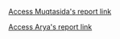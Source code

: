 [Access Muqtasida's report link](https://docs.google.com/document/d/1lNKRewGQmk1UpoO4PJqbdO5Rk-gv-nXHQuLpEeDfMTQ/edit?usp=drive_link)


[Access Arya's report link](https://drive.google.com/file/d/1g4RZr3erT_Ks7MKs-4i1SJEgfCzpFkqa/view?usp=drivesdk)
